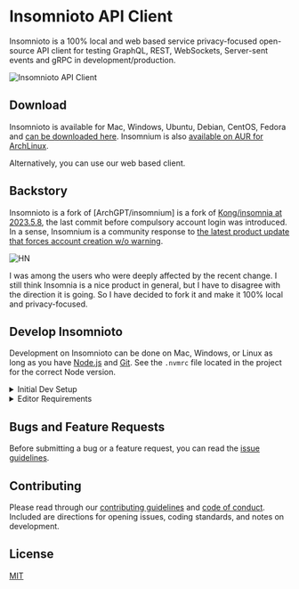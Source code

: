 # Insomnioto API Client
 
Insomnioto is a 100% local and web based service privacy-focused open-source API client for testing GraphQL, REST, WebSockets, Server-sent events and gRPC in development/production.

![Insomnioto API Client](https://raw.githubusercontent.com/ArchGPT/insomnium/main/screenshots/v0.1.png)


## Download

Insomnioto is available for Mac, Windows, Ubuntu, Debian, CentOS, Fedora and [can be downloaded here](https://github.com/ArchGPT/insomnium/releases). Insomnium is also [available on AUR for ArchLinux](https://aur.archlinux.org/packages/insomnium-bin). 

Alternatively, you can use our web based client.


## Backstory

Insomnioto is a fork of [ArchGPT/insomnium] is a fork of [Kong/insomnia at 2023.5.8](https://github.com/ArchGPT/insomnia), the last commit before compulsory account login was introduced. In a sense, Insomnium is a community response to [the latest product update that forces account creation w/o warning](https://news.ycombinator.com/item?id=37680522).

![HN](https://github.com/ArchGPT/insomnium/blob/main/hn.png?raw=true)

I was among the users who were deeply affected by the recent change. I still think Insomnia is a nice product in general, but I have to disagree with the direction it is going. So I have decided to fork it and make it 100% local and privacy-focused.

## Develop Insomnioto

Development on Insomnioto can be done on Mac, Windows, or Linux as long as you have [Node.js](https://nodejs.org) and [Git](https://git-scm.com/). See the `.nvmrc` file located in the project for the correct Node version.

<details>
<summary>Initial Dev Setup</summary>

This repository is structured as a monorepo and contains many Node.JS packages. Each package has its own set of commands, but the most common commands are available from the root [`package.json`](package.json) and can be accessed using the `npm run …` command. Here are the only three commands you should need to start developing on the app.

```shell
# Install and Link Dependencies
npm i

# Run Lint
npm run lint

# Run type checking
npm run type-check

# Run Tests
npm test

# Start App with Live Reload
npm run dev
```

### Linux

If you are on Linux, you may need to install the following supporting packages:

<details>
<summary>Ubuntu/Debian</summary>

```shell
# Update library
sudo apt-get update

# Install font configuration library & support
sudo apt-get install libfontconfig-dev
```

</details>

<details>
<summary>Fedora</summary>

```shell
# Install libcurl for node-libcurl
sudo dnf install libcurl-devel
```

</details>

Also on Linux, if Electron is failing during the install process, run the following

```shell
# Clear Electron install conflicts
rm -rf ~/.cache/electron
```

### Windows

If you are on Windows and have problems, you may need to install [Windows Build Tools](https://github.com/felixrieseberg/windows-build-tools)

</details>

<details>
<summary>Editor Requirements</summary>

You can use any editor you'd like, but make sure to have support/plugins for the following tools:

- [ESLint](http://eslint.org/) - For catching syntax problems and common errors
- [JSX Syntax](https://facebook.github.io/react/docs/jsx-in-depth.html) - For React components

</details>

## Bugs and Feature Requests

Before submitting a bug or a feature request, you can read the
[issue guidelines](CONTRIBUTING.md#using-the-issue-tracker).

<!-- For more generic product questions and feedback, join the [Slack Team](https://chat.insomnia.rest). -->

## Contributing

Please read through our [contributing guidelines](CONTRIBUTING.md) and [code of conduct](CODE_OF_CONDUCT.md). Included are directions for opening issues, coding standards, and notes on development.

<!-- ## Documentation

Check out our open-source [Insomnium Documentation](https://archgpt.dev/insomnium-doc). -->


## License

[MIT](LICENSE)
